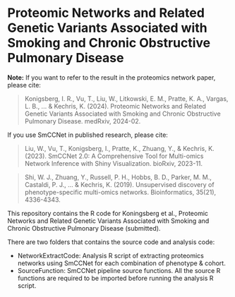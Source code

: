 # Proteomic Networks and Related Genetic Variants Associated with Smoking and Chronic Obstructive Pulmonary Disease


**Note:** If you want to refer to the result in the proteomics network paper, please cite:

> Konigsberg, I. R., Vu, T., Liu, W., Litkowski, E. M., Pratte, K. A., Vargas, L. B., ... & Kechris, K. (2024). 
> Proteomic Networks and Related Genetic Variants Associated with Smoking and Chronic Obstructive Pulmonary Disease.
> medRxiv, 2024-02.

If you use SmCCNet in published research, please cite:

> Liu, W., Vu, T., Konigsberg, I., Pratte, K., Zhuang, Y., & Kechris, K. (2023). 
> SmCCNet 2.0: A Comprehensive Tool for Multi-omics Network Inference with Shiny Visualization. 
> bioRxiv, 2023-11.

> Shi, W. J., Zhuang, Y., Russell, P. H., Hobbs, B. D., Parker, M. M.,
> Castaldi, P. J., … & Kechris, K. (2019). Unsupervised discovery of
> phenotype-specific multi-omics networks. Bioinformatics, 35(21),
> 4336-4343.



This repository contains the R code for Koningsberg et al., Proteomic Networks and Related Genetic Variants Associated with Smoking and Chronic Obstructive Pulmonary Disease (submitted).

There are two folders that contains the source code and analysis code: 

- NetworkExtractCode: Analysis R script of extracting proteomics networks using SmCCNet for each combination of phenotype & cohort.
- SourceFunction: SmCCNet pipeline source functions. All the source R functions are required to be imported before running the analysis R script.
